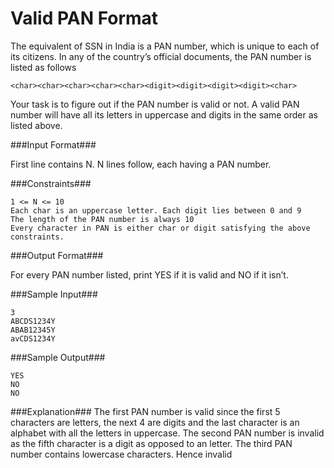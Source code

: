 Valid PAN Format
================
The equivalent of SSN in India is a PAN number, which is unique to each of its citizens. In any of the country’s official documents, the PAN number is listed as follows

```
<char><char><char><char><char><digit><digit><digit><digit><char>
```

Your task is to figure out if the PAN number is valid or not. A valid PAN number will have all its letters in uppercase and digits in the same order as listed above.

###Input Format###

First line contains N. N lines follow, each having a PAN number.

###Constraints###

```
1 <= N <= 10
Each char is an uppercase letter. Each digit lies between 0 and 9
The length of the PAN number is always 10
Every character in PAN is either char or digit satisfying the above constraints.
```

###Output Format###

For every PAN number listed, print YES if it is valid and NO if it isn’t.

###Sample Input###

```
3
ABCDS1234Y
ABAB12345Y
avCDS1234Y
```

###Sample Output###

```
YES
NO
NO
```

###Explanation###
The first PAN number is valid since the first 5 characters are letters, the next 4 are digits and the last character is an alphabet with all the letters in uppercase.
The second PAN number is invalid as the fifth character is a digit as opposed to an letter.
The third PAN number contains lowercase characters. Hence invalid